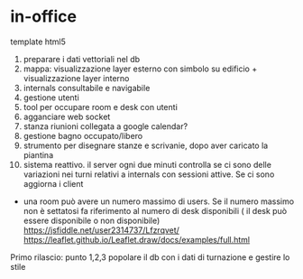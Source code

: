 # in-office

template html5

<!doctype html>

<html lang="en">
<head>
  <meta charset="utf-8">

  <title>The HTML5 Herald</title>
  <meta name="description" content="The HTML5 Herald">
  <meta name="author" content="SitePoint">

  <link rel="stylesheet" href="css/styles.css?v=1.0">

</head>

<body>
  <script src="js/scripts.js"></script>
</body>
</html>

1. preparare i dati vettoriali nel db
2. mappa: visualizzazione layer esterno con simbolo su edificio + visualizzazione layer interno
3. internals consultabile e navigabile
4. gestione utenti
5. tool per occupare room e desk con utenti
6. agganciare web socket
7. stanza riunioni collegata a google calendar?
8. gestione bagno occupato/libero
9. strumento per disegnare stanze  e scrivanie, dopo aver caricato la piantina  
10. sistema reattivo. il server ogni due minuti controlla se ci sono delle variazioni nei turni relativi a internals con sessioni attive. Se ci sono aggiorna i client
- una room può avere un numero massimo di users. Se il numero massimo non è settatosi fa riferimento al numero di desk disponibili ( il desk può essere disponibile o non disponibile)
https://jsfiddle.net/user2314737/Lfzrqvet/
https://leaflet.github.io/Leaflet.draw/docs/examples/full.html


Primo rilascio: punto 1,2,3 popolare il db con i dati di turnazione e gestire lo stile